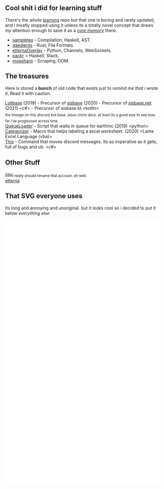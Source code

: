 Cool shit i did for learning stuff
---
There's the whole [learning](https://github.com/roridev/learning.git) repo but that one is boring and rarely updated, and i mostly stopped using it unless its a totally novel concept that draws my attention enough to save it as a [*core memory*](https://i.imgur.com/q5VmRfo.png) there.

- [sampletex](https://github.com/roridev/sampletex) - Compilation, Haskell, AST.
- [gaedients](https://github.com/roridev/sampletex) - Rust, File Formats.
- [etternaOverlay](https://github.com/roridev/etternaOverlay) - Python, Channels, WebSockets.
- [packr](https://github.com/roridev/packr) = Haskell, Stack.
- [moesharp](https://github.com/roridev/moesharp) - Scraping, DOM.



The treasures
---
Here is stored a **bunch** of old code that exists just to *remind me that i wrote it*. Read it with caution.  

[Lolibase](https://github.com/LoliDevs/LoliBase) (2019) - Precursor of [sisbase](https://github.com/siscodeorg/sisbase) (2020) - Precursor of [sisbase.net](https://github.com/siscodeorg/sisbase-discord.net) (2021) \<c#>  - Precursor of sisbase.kt \<kotlin\>  
<sub>the *lineage* on this discord bot base. jesus christ alice. at least its a good way to see how far i've progressed across time.</sub>  
[QueueLoader](https://github.com/RORIdev/QueueLoader) - Script that waits in queue for earthmc (2019) \<python>  
[Categorizer](https://github.com/RORIdev/Categorizer) - Macro that helps labeling a excel worksheet. (2020) \<Lame Excel Language (vba)>  
[This](https://gist.github.com/RORIdev/ae46b452c503ddd087bb1c966b65c3f6) - Command that moves discord messages. Its as imperative as it gets, full of bugs and ub. <c#>

Other Stuff
---
[osu](https://osu.ppy.sh/users/8945532)<sub>i really should rename that account. oh well.</sub>  
[etterna](https://etternaonline.com/user/roridev)

That SVG everyone uses
---
Its long and annoying and unoriginal. but it looks cool so i decided to put it below *everything else*

![](github-metrics.svg)
